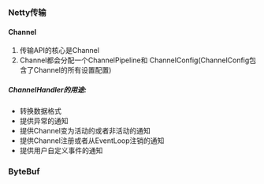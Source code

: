 ### Netty传输
#### Channel
1. 传输API的核心是Channel
2. Channel都会分配一个ChannelPipeline和 ChannelConfig(ChannelConfig包含了Channel的所有设置配置)

##### ChannelHandler的用途:
* 转换数据格式
* 提供异常的通知
* 提供Channel变为活动的或者非活动的通知
* 提供Channel注册或者从EventLoop注销的通知
* 提供用户自定义事件的通知



### ByteBuf
